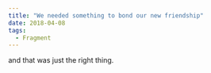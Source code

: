 ```yaml
---
title: "We needed something to bond our new friendship"
date: 2018-04-08
tags:
  - Fragment
---
```

and that was just the right thing.
